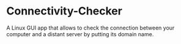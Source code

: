 # Connectivity-Checker
A Linux GUI app that allows to check the connection between your computer and a distant server by putting its domain name. 
